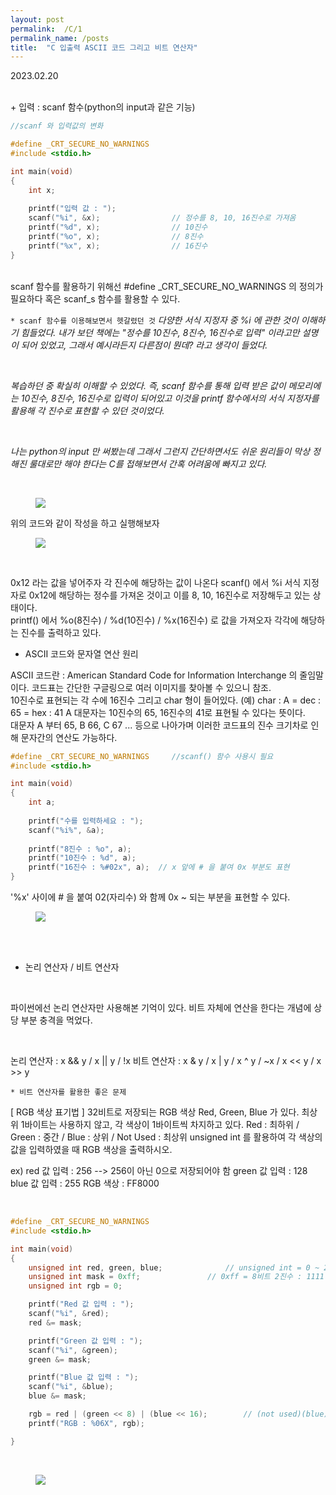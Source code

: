 ```yaml
---
layout: post
permalink:  /C/1
permalink_name: /posts
title:  "C 입출력 ASCII 코드 그리고 비트 연산자"
---
```


<!-- **C 입출력 ASCII 코드 그리고 비트 연산자** -->



<p style="text-align:right font-weight:bold;">2023.02.20</p>

<br>
+ 입력 : scanf 함수(python의 input과 같은 기능)


```c
//scanf 와 입력값의 변화

#define _CRT_SECURE_NO_WARNINGS
#include <stdio.h>

int main(void)
{
    int x;
    
    printf("입력 값 : ");
    scanf("%i", &x);				// 정수를 8, 10, 16진수로 가져옴
    printf("%d", x);				// 10진수
    printf("%o", x);				// 8진수
    printf("%x", x);				// 16진수
}
```

<br>
scanf 함수를 활용하기 위해선 
#define _CRT_SECURE_NO_WARNINGS 의 정의가 필요하다 혹은
scanf_s 함수를 활용할 수 있다.
<br>
<!-- <h1 style="font-color:orange;"> -->

`* scanf 함수를 이용해보면서 헷갈렸던 것`
_다양한 서식 지정자 중 %i 에 관한 것이 이해하기 힘들었다._
_내가 보던 책에는 "정수를 10진수, 8진수, 16진수로 입력" 이라고만 설명이 되어 있었고,_
_그래서 예시라든지 다른점이 뭔데? 라고 생각이 들었다._

<br>

_복습하던 중 확실히 이해할 수 있었다._
_즉, scanf 함수를 통해 입력 받은 값이 메모리에는 10진수, 8진수, 16진수로 입력이 되어있고_
_이것을 printf 함수에서의 서식 지정자를 활용해 각 진수로 표현할 수 있던 것이었다._

<br>

_나는 python의 input 만 써봤는데 그래서 그런지 간단하면서도 쉬운 원리들이_
_막상 정해진 룰대로만 해야 한다는 C를 접해보면서_
_간혹 어려움에 빠지고 있다._

<br>

<figure class="fig">
<img class="image" src="https://img1.daumcdn.net/thumb/R1280x0/?scode=mtistory2&fname=https%3A%2F%2Fblog.kakaocdn.net%2Fdn%2FbLKY3K%2FbtrZ8Nl9zQY%2FPkPTiLDQqpJF0EUCK9saIK%2Fimg.png">
</figure>
위의 코드와 같이 작성을 하고 실행해보자
<figure class="fig">
<img class="image" src="https://img1.daumcdn.net/thumb/R1280x0/?scode=mtistory2&fname=https%3A%2F%2Fblog.kakaocdn.net%2Fdn%2FcItt4z%2FbtrZ4cU3Iyy%2F3GrBUtI1lUK8lkSDaLxkh0%2Fimg.png">
</figure>
<br>

0x12 라는 값을 넣어주자 각 진수에 해당하는 값이 나온다
scanf() 에서 %i 서식 지정자로 0x12에 해당하는 정수를 가져온 것이고
이를 8, 10, 16진수로 저장해두고 있는 상태이다.
<br>
printf() 에서 %o(8진수) / %d(10진수) / %x(16진수) 로 값을 가져오자
각각에 해당하는 진수를 출력하고 있다.
<br>


+ ASCII 코드와 문자열 연산 원리

ASCII 코드란 : American Standard Code for Information Interchange 의 줄임말이다.
코드표는 간단한 구글링으로 여러 이미지를 찾아볼 수 있으니 참조.
<br>
10진수로 표현되는 각 수에 16진수 그리고 char 형이 들어있다.
(예) char : A = dec : 65 = hex : 41
A 대문자는 10진수의 65, 16진수의 41로 표현될 수 있다는 뜻이다.
<br>
대문자 A 부터 65, B 66, C 67 ... 등으로 나아가며
이러한 코드표의 진수 크기차로 인해 문자간의 연산도 가능하다.
```c
#define _CRT_SECURE_NO_WARNINGS		//scanf() 함수 사용시 필요
#include <stdio.h>

int main(void)
{
	int a;
    
    printf("수를 입력하세요 : ");
    scanf("%i%", &a);
    
    printf("8진수 : %o", a);
    printf("10진수 : %d", a);
    printf("16진수 : %#02x", a);	// x 앞에 # 을 붙여 0x 부분도 표현
}
```
'%x' 사이에 # 을 붙여 02(자리수) 와 함께 0x ~ 되는 부분을 표현할 수 있다.

<figure class="fig">
<img class="image" src="https://img1.daumcdn.net/thumb/R1280x0/?scode=mtistory2&fname=https%3A%2F%2Fblog.kakaocdn.net%2Fdn%2FkPJkW%2FbtrZ7qLMmtI%2F02gtR3J8UZXR8LdaT9YEhk%2Fimg.png">
</figure>

<br>
<br>

+ 논리 연산자 / 비트 연산자

<br>

파이썬에선 논리 연산자만 사용해본 기억이 있다.
비트 자체에 연산을 한다는 개념에 상당 부분 충격을 먹었다.

<br>

논리 연산자 : x && y / x || y / !x
비트 연산자 : x & y / x | y / x ^ y / ~x / x << y / x >> y

`* 비트 연산자를 활용한 좋은 문제`

[ RGB 색상 표기법 ]
32비트로 저장되는 RGB 색상 Red, Green, Blue 가 있다.
최상위 1바이트는 사용하지 않고, 각 색상이 1바이트씩 차지하고 있다.
Red : 최하위 / Green : 중간 / Blue : 상위 / Not Used : 최상위
unsigned int 를 활용하여 각 색상의 값을 입력하였을 때 RGB 색상을 출력하시오.

ex) 
red 값 입력 : 256 --> 256이 아닌 0으로 저장되어야 함
green 값 입력 : 128
blue 값 입력 : 255
RGB 색상 : FF8000

<br>

```c
#define _CRT_SECURE_NO_WARNINGS
#include <stdio.h>

int main(void)
{
	unsigned int red, green, blue;				// unsigned int = 0 ~ 255
	unsigned int mask = 0xff;				// 0xff = 8비트 2진수 : 1111 1111
	unsigned int rgb = 0;

	printf("Red 값 입력 : ");
	scanf("%i", &red);
	red &= mask;

	printf("Green 값 입력 : ");
	scanf("%i", &green);
	green &= mask;

	printf("Blue 값 입력 : ");
	scanf("%i", &blue);
	blue &= mask;

	rgb = red | (green << 8) | (blue << 16);		// (not used)(blue)(green)(red) 8비트씩
	printf("RGB : %06X", rgb);

}
```

<br>

<figure class="fig">
<img class="image" src="https://img1.daumcdn.net/thumb/R1280x0/?scode=mtistory2&fname=https%3A%2F%2Fblog.kakaocdn.net%2Fdn%2FoKtqk%2FbtrZ9GG8m3E%2FLkAIhznM57OjMNn5xMrbfk%2Fimg.png">
</figure>